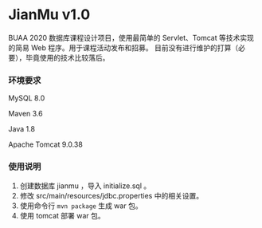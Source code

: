# JianMu v1.0

BUAA 2020 数据库课程设计项目，使用最简单的 Servlet、Tomcat 等技术实现的简易 Web 程序。用于课程活动发布和招募。
目前没有进行维护的打算（必要），毕竟使用的技术比较落后。

### 环境要求

MySQL 8.0

Maven 3.6

Java 1.8

Apache Tomcat 9.0.38



### 使用说明

1. 创建数据库 jianmu ，导入 initialize.sql 。
2. 修改 src/main/resources/jdbc.properties 中的相关设置。
3. 使用命令行 `mvn package` 生成 war 包。
4. 使用 tomcat 部署 war 包。

